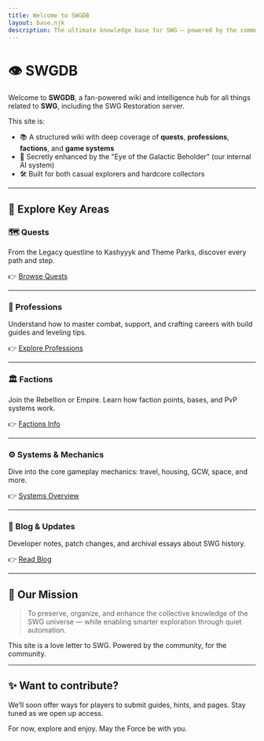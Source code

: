 ```yaml
---
title: Welcome to SWGDB
layout: base.njk
description: The ultimate knowledge base for SWG – powered by the community and enhanced by the secret Eye of the Beholder.
---
```


# 👁️ SWGDB

Welcome to **SWGDB**, a fan-powered wiki and intelligence hub for all things related to **SWG**, including the SWG Restoration server.

This site is:

- 📚 A structured wiki with deep coverage of **quests**, **professions**, **factions**, and **game systems**
- 🧠 Secretly enhanced by the "Eye of the Galactic Beholder" (our internal AI system)
- 🛠 Built for both casual explorers and hardcore collectors

---

## 🚀 Explore Key Areas

### 🗺 Quests
From the Legacy questline to Kashyyyk and Theme Parks, discover every path and step.

👉 [Browse Quests](/quests/)

---

### 🎯 Professions
Understand how to master combat, support, and crafting careers with build guides and leveling tips.

👉 [Explore Professions](/professions/)

---

### 🏛 Factions
Join the Rebellion or Empire. Learn how faction points, bases, and PvP systems work.

👉 [Factions Info](/factions/)

---

### ⚙️ Systems & Mechanics
Dive into the core gameplay mechanics: travel, housing, GCW, space, and more.

👉 [Systems Overview](/systems/)

---

### 📝 Blog & Updates
Developer notes, patch changes, and archival essays about SWG history.

👉 [Read Blog](/blog/)

---

## 🧭 Our Mission

> To preserve, organize, and enhance the collective knowledge of the SWG universe — while enabling smarter exploration through quiet automation.

This site is a love letter to SWG. Powered by the community, for the community.

---

## ✨ Want to contribute?

We’ll soon offer ways for players to submit guides, hints, and pages. Stay tuned as we open up access.

For now, explore and enjoy.
May the Force be with you.
